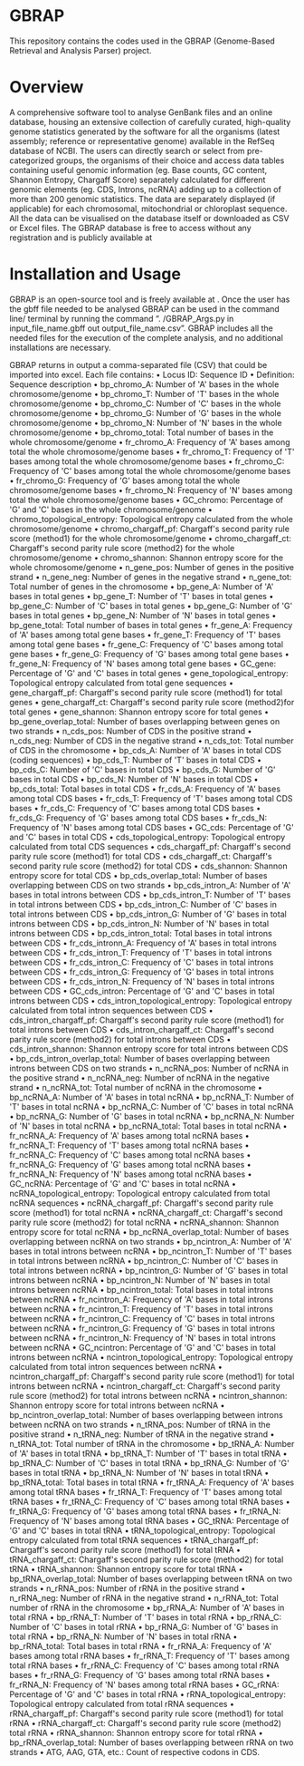 # GBRAP
This repository contains the codes used in the GBRAP (Genome-Based Retrieval and Analysis Parser) project. 

# Overview
A comprehensive software tool to analyse GenBank files and an online database, housing an extensive collection of carefully curated, high-quality genome statistics generated by the software for all the organisms (latest assembly; reference or representative genome) available in the RefSeq database of NCBI. The users can directly search or select from pre-categorized groups, the organisms of their choice and access data tables containing useful genomic information (eg. Base counts, GC content, Shannon Entropy, Chargaff Score) separately calculated for different genomic elements (eg. CDS, Introns, ncRNA) adding up to a collection of more than 200 genomic statistics. The data are separately displayed (if applicable) for each chromosomal, mitochondrial or chloroplast sequence. All the data can be visualised on the database itself or downloaded as CSV or Excel files. The GBRAP database is free to access without any registration and is publicly available at <add GBRAP database link>

# Installation and Usage
GBRAP is an open-source tool and is freely available at <insert github link>. Once the user has the gbff file needed to be analysed GBRAP can be used in the command line/ terminal by running the command “. /GBRAP_Args.py in input_file_name.gbff out output_file_name.csv”. GBRAP includes all the needed files for the execution of the complete analysis, and no additional installations are necessary. 

GBRAP returns in output a comma-separated file (CSV) that could be imported into excel. Each file contains:
•	Locus ID: Sequence ID
•	Definition: Sequence description
•	bp_chromo_A: Number of 'A' bases in the whole chromosome/genome
•	bp_chromo_T: Number of 'T' bases in the whole chromosome/genome
•	bp_chromo_C: Number of 'C' bases in the whole chromosome/genome
•	bp_chromo_G: Number of 'G' bases in the whole chromosome/genome
•	bp_chromo_N: Number of 'N' bases in the whole chromosome/genome
•	bp_chromo_total: Total number of bases in the whole chromosome/genome
•	fr_chromo_A: Frequency of 'A' bases among total the whole chromosome/genome bases
•	fr_chromo_T: Frequency of 'T' bases among total the whole chromosome/genome bases
•	fr_chromo_C: Frequency of 'C' bases among total the whole chromosome/genome bases
•	fr_chromo_G: Frequency of 'G' bases among total the whole chromosome/genome bases
•	fr_chromo_N: Frequency of 'N' bases among total the whole chromosome/genome bases
•	GC_chromo: Percentage of 'G' and 'C' bases in the whole chromosome/genome
•	chromo_topological_entropy: Topological entropy calculated from the whole chromosome/genome
•	chromo_chargaff_pf: Chargaff's second parity rule score (method1) for the whole chromosome/genome
•	chromo_chargaff_ct: Chargaff's second parity rule score (method2) for the whole chromosome/genome
•	chromo_shannon: Shannon entropy score for the whole chromosome/genome
•	n_gene_pos: Number of genes in the positive strand
•	n_gene_neg: Number of genes in the negative strand
•	n_gene_tot: Total number of genes in the chromosome
•	bp_gene_A: Number of 'A' bases in total genes
•	bp_gene_T: Number of 'T' bases in total genes
•	bp_gene_C: Number of 'C' bases in total genes
•	bp_gene_G: Number of 'G' bases in total genes
•	bp_gene_N: Number of 'N' bases in total genes
•	bp_gene_total: Total number of bases in total genes
•	fr_gene_A: Frequency of 'A' bases among total gene bases
•	fr_gene_T: Frequency of 'T' bases among total gene bases
•	fr_gene_C: Frequency of 'C' bases among total gene bases
•	fr_gene_G: Frequency of 'G' bases among total gene bases
•	fr_gene_N: Frequency of 'N' bases among total gene bases
•	GC_gene: Percentage of 'G' and 'C' bases in total genes
•	gene_topological_entropy: Topological entropy calculated from total gene sequences
•	gene_chargaff_pf: Chargaff's second parity rule score (method1) for total genes
•	gene_chargaff_ct: Chargaff's second parity rule score (method2)for total genes
•	gene_shannon: Shannon entropy score for total genes
•	bp_gene_overlap_total: Number of bases overlapping between genes on two strands
•	n_cds_pos: Number of CDS in the positive strand
•	n_cds_neg: Number of CDS in the negative strand
•	n_cds_tot: Total number of CDS in the chromosome
•	bp_cds_A: Number of 'A' bases in total CDS (coding sequences)
•	bp_cds_T: Number of 'T' bases in total CDS
•	bp_cds_C: Number of 'C' bases in total CDS
•	bp_cds_G: Number of 'G' bases in total CDS
•	bp_cds_N: Number of 'N' bases in total CDS
•	bp_cds_total: Total bases in total CDS
•	fr_cds_A: Frequency of 'A' bases among total CDS bases
•	fr_cds_T: Frequency of 'T' bases among total CDS bases
•	fr_cds_C: Frequency of 'C' bases among total CDS bases
•	fr_cds_G: Frequency of 'G' bases among total CDS bases
•	fr_cds_N: Frequency of 'N' bases among total CDS bases
•	GC_cds: Percentage of 'G' and 'C' bases in total CDS
•	cds_topological_entropy: Topological entropy calculated from total CDS sequences
•	cds_chargaff_pf: Chargaff's second parity rule score (method1) for total CDS
•	cds_chargaff_ct: Chargaff's second parity rule score (method2) for total CDS
•	cds_shannon: Shannon entropy score for total CDS
•	bp_cds_overlap_total: Number of bases overlapping between CDS on two strands
•	bp_cds_intron_A: Number of 'A' bases in total introns between CDS
•	bp_cds_intron_T: Number of 'T' bases in total introns between CDS
•	bp_cds_intron_C: Number of 'C' bases in total introns between CDS
•	bp_cds_intron_G: Number of 'G' bases in total introns between CDS
•	bp_cds_intron_N: Number of 'N' bases in total introns between CDS
•	bp_cds_intron_total: Total bases in total introns between CDS
•	fr_cds_intronn_A: Frequency of 'A' bases in total introns between CDS
•	fr_cds_intron_T: Frequency of 'T' bases in total introns between CDS
•	fr_cds_intron_C: Frequency of 'C' bases in total introns between CDS
•	fr_cds_intron_G: Frequency of 'G' bases in total introns between CDS
•	fr_cds_intron_N: Frequency of 'N' bases in total introns between CDS
•	GC_cds_intron: Percentage of 'G' and 'C' bases in total introns between CDS
•	cds_intron_topological_entropy: Topological entropy calculated from total intron sequences between CDS
•	cds_intron_chargaff_pf: Chargaff's second parity rule score (method1) for total introns between CDS
•	cds_intron_chargaff_ct: Chargaff's second parity rule score (method2) for total introns between CDS
•	cds_intron_shannon: Shannon entropy score for total introns between CDS
•	bp_cds_intron_overlap_total: Number of bases overlapping between introns between CDS on two strands
•	n_ncRNA_pos: Number of ncRNA in the positive strand
•	n_ncRNA_neg: Number of ncRNA in the negative strand
•	n_ncRNA_tot: Total number of ncRNA in the chromosome
•	bp_ncRNA_A: Number of 'A' bases in total ncRNA
•	bp_ncRNA_T: Number of 'T' bases in total ncRNA
•	bp_ncRNA_C: Number of 'C' bases in total ncRNA
•	bp_ncRNA_G: Number of 'G' bases in total ncRNA
•	bp_ncRNA_N: Number of 'N' bases in total ncRNA
•	bp_ncRNA_total: Total bases in total ncRNA
•	fr_ncRNA_A: Frequency of 'A' bases among total ncRNA bases
•	fr_ncRNA_T: Frequency of 'T' bases among total ncRNA bases
•	fr_ncRNA_C: Frequency of 'C' bases among total ncRNA bases
•	fr_ncRNA_G: Frequency of 'G' bases among total ncRNA bases
•	fr_ncRNA_N: Frequency of 'N' bases among total ncRNA bases
•	GC_ncRNA: Percentage of 'G' and 'C' bases in total ncRNA
•	ncRNA_topological_entropy: Topological entropy calculated from total ncRNA sequences
•	ncRNA_chargaff_pf: Chargaff's second parity rule score (method1) for total ncRNA
•	ncRNA_chargaff_ct: Chargaff's second parity rule score (method2) for total ncRNA
•	ncRNA_shannon: Shannon entropy score for total ncRNA
•	bp_ncRNA_overlap_total: Number of bases overlapping between ncRNA on two strands
•	bp_ncintron_A: Number of 'A' bases in total introns between ncRNA
•	bp_ncintron_T: Number of 'T' bases in total introns between ncRNA
•	bp_ncintron_C: Number of 'C' bases in total introns between ncRNA
•	bp_ncintron_G: Number of 'G' bases in total introns between ncRNA
•	bp_ncintron_N: Number of 'N' bases in total introns between ncRNA
•	bp_ncintron_total: Total bases in total introns between ncRNA
•	fr_ncintron_A: Frequency of 'A' bases in total introns between ncRNA
•	fr_ncintron_T: Frequency of 'T' bases in total introns between ncRNA
•	fr_ncintron_C: Frequency of 'C' bases in total introns between ncRNA
•	fr_ncintron_G: Frequency of 'G' bases in total introns between ncRNA
•	fr_ncintron_N: Frequency of 'N' bases in total introns between ncRNA
•	GC_ncintron: Percentage of 'G' and 'C' bases in total introns between ncRNA
•	ncintron_topological_entropy: Topological entropy calculated from total intron sequences between ncRNA
•	ncintron_chargaff_pf: Chargaff's second parity rule score (method1) for total introns between ncRNA
•	ncintron_chargaff_ct: Chargaff's second parity rule score (method2) for total introns between ncRNA
•	ncintron_shannon: Shannon entropy score for total introns between ncRNA
•	bp_ncintron_overlap_total: Number of bases overlapping between introns between ncRNA on two strands
•	n_tRNA_pos: Number of tRNA in the positive strand
•	n_tRNA_neg: Number of tRNA in the negative strand
•	n_tRNA_tot: Total number of tRNA in the chromosome
•	bp_tRNA_A: Number of 'A' bases in total tRNA
•	bp_tRNA_T: Number of 'T' bases in total tRNA
•	bp_tRNA_C: Number of 'C' bases in total tRNA
•	bp_tRNA_G: Number of 'G' bases in total tRNA
•	bp_tRNA_N: Number of 'N' bases in total tRNA
•	bp_tRNA_total: Total bases in total tRNA
•	fr_tRNA_A: Frequency of 'A' bases among total tRNA bases
•	fr_tRNA_T: Frequency of 'T' bases among total tRNA bases
•	fr_tRNA_C: Frequency of 'C' bases among total tRNA bases
•	fr_tRNA_G: Frequency of 'G' bases among total tRNA bases
•	fr_tRNA_N: Frequency of 'N' bases among total tRNA bases
•	GC_tRNA: Percentage of 'G' and 'C' bases in total tRNA
•	tRNA_topological_entropy: Topological entropy calculated from total tRNA sequences
•	tRNA_chargaff_pf: Chargaff's second parity rule score (method1) for total tRNA
•	tRNA_chargaff_ct: Chargaff's second parity rule score (method2) for total tRNA
•	tRNA_shannon: Shannon entropy score for total tRNA
•	bp_tRNA_overlap_total: Number of bases overlapping between tRNA on two strands
•	n_rRNA_pos: Number of rRNA in the positive strand
•	n_rRNA_neg: Number of rRNA in the negative strand
•	n_rRNA_tot: Total number of rRNA in the chromosome
•	bp_rRNA_A: Number of 'A' bases in total rRNA
•	bp_rRNA_T: Number of 'T' bases in total rRNA
•	bp_rRNA_C: Number of 'C' bases in total rRNA
•	bp_rRNA_G: Number of 'G' bases in total rRNA
•	bp_rRNA_N: Number of 'N' bases in total rRNA
•	bp_rRNA_total: Total bases in total rRNA
•	fr_rRNA_A: Frequency of 'A' bases among total rRNA bases
•	fr_rRNA_T: Frequency of 'T' bases among total rRNA bases
•	fr_rRNA_C: Frequency of 'C' bases among total rRNA bases
•	fr_rRNA_G: Frequency of 'G' bases among total rRNA bases
•	fr_rRNA_N: Frequency of 'N' bases among total rRNA bases
•	GC_rRNA: Percentage of 'G' and 'C' bases in total rRNA
•	rRNA_topological_entropy: Topological entropy calculated from total rRNA sequences
•	rRNA_chargaff_pf: Chargaff's second parity rule score (method1) for total rRNA
•	rRNA_chargaff_ct: Chargaff's second parity rule score (method2) total rRNA
•	rRNA_shannon: Shannon entropy score for total rRNA
•	bp_rRNA_overlap_total: Number of bases overlapping between rRNA on two strands
•	ATG, AAG, GTA, etc.: Count of respective codons in CDS.




